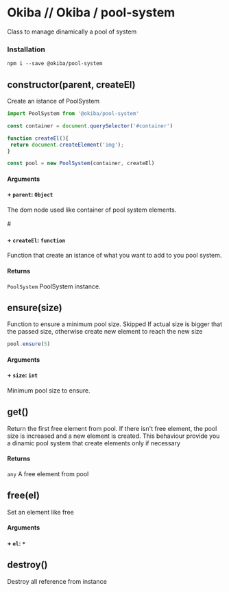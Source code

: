 

# Okiba // Okiba / pool-system
Class to manage dinamically a pool of system




### Installation
```
npm i --save @okiba/pool-system
```




## constructor(parent, createEl)


Create an istance of PoolSystem

```javascript
import PoolSystem from '@okiba/pool-system'

const container = document.querySelector('#container')

function createEl(){
 return document.createElement('img');
}

const pool = new PoolSystem(container, createEl)

```







#### Arguments


#### + `parent`: `Object`

The dom node used like container of pool system elements.


#　　　　　　　　　
#### + `createEl`: `function`

Function that create an istance of what you want to add to you pool system.






#### Returns

`PoolSystem` PoolSystem instance.
## ensure(size)


Function to ensure a minimum pool size.
Skipped If actual size is bigger that the passed size,
otherwise create new element to reach the new size

```javascript
pool.ensure(5)

```







#### Arguments


#### + `size`: `int`

Minimum pool size to ensure.






## get()


Return the first free element from pool.
If there isn't free element, the pool size is increased and a new element is created.
This behaviour provide you a dinamic pool system that create elements only if necessary







#### Returns

`any` A free element from pool
## free(el)


Set an element like free







#### Arguments


#### + `el`: `*`








## destroy()


Destroy all reference from instance






